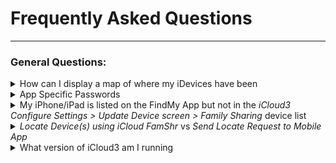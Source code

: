 # Frequently Asked Questions

------

### General Questions:

<details><summary>How can I display a map of where my iDevices have been</summary>
HA provides a Lovelace map card that will show the location track of your iDevices. Refer to the HA Map documentation on setting it up. Add each Person (person.gary) or iDevice (device_tracker.gary_iphone)  you want to track on the Map configuration screen in the Entity field. 
</details>

<details><summary>App Specific Passwords</summary>
App Specific Passwords are not supported by iCloud3. iCloud3 is a program running on a computer, not an app running on an iDevice. It uses web service calls to request the location of the devices in the iCloud's Family Sharing List. Apps running on iDevices use a different access method that is not available by programs.
</details>

<details><summary>My iPhone/iPad is listed on the FindMy App but not in the <i>iCloud3 Configure Settings > Update Device screen > Family Sharing</i> device list</summary>
Location sharing is probably not enabled on the iPad:
<br>&ensp;• On the iPhone/iPad, go to <i>Settings App > Privacy and Security > Location Services - Share My Location</i> -  <i>Location Sharing</i> should be enabled.
<br>&ensp;• On the iPhone/iPad, go to <i>FindMy App > Me</i> - The <i>Location</i> field should not be showing "‘Not Sharing Location".
</details>

<details><summary><i>Locate Device(s) using iCloud FamShr</i> vs <i>Send Locate Request to Mobile App</i> </summary>
Both options will try to locate the iDevice. However:
<br>&ensp;• <i>FamShr Locate</i> - (Preferred) iCloud3 requests the location from iCloud Location Services and gets an immediate response with it's location. It also gets the location of the other devices in the Family Sharing list. 
<br>&ensp;• <i>Mobile App Request</i> - iCloud3 sends a message to that iDevice asking for it's location and then waits for a response. There may be a delay in providing the location if the device is asleep, the Mobile App is not loaded and running or if it is running in the background.
</details>

<details><summary>What version of iCloud3 am I running</summary>
<br><b>HACS Version</b>
<br>HACS displays information about the version of iCloud3 it has downloaded. HACS keeps that version number in it's database to be able to identify when an update is available. 
<img src="../icloud3_v3_docs/images/version-hacs.png">
<br><i>This version may or may not be the version of iCloud3 you are running. The only way to know is to look at iCloud3 itself,</i>
<br>
<br><b>Version of iCloud3 that is Running</b>
<br>The version that is running on your system might not be the actual version of iCloud3 that HACS thinks is installed and running. The only way to know is to verify the version in iCloud3 itself.  The following screens highlight the version number running in red. 
<br>&ensp;• On the <i>device_tracker.[devicename]</i> attributes for every device being tracked by iCloud3.
<br>&ensp;• In the <i>Event Log</i> when iCloud3 starts at the beginning and end of the startup process.
<br>&ensp;• In the <i>Event Log</i> when you hover a mouse over the Actions list or when you open the Actions list. 
<br>&ensp;• In the iCloud3 configuration file <i>config./storage/icloud3</i> (admin rights must be enabled)
<br>&ensp;• In the <i>config/icloud3-0.log</i> log file.
<img src="../icloud3_v3_docs/images/version-running.png">
</details>



